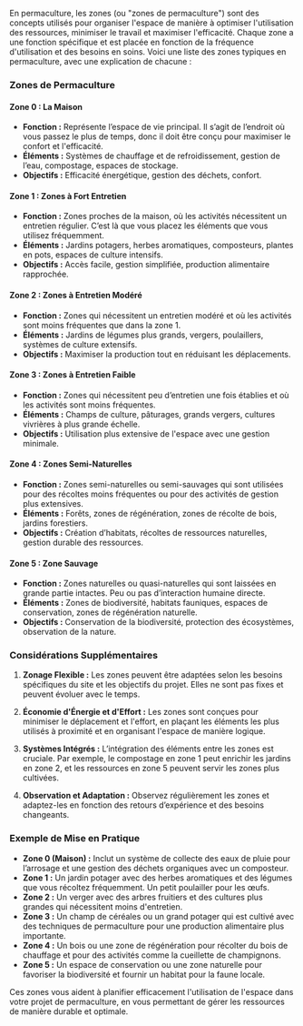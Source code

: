 En permaculture, les zones (ou "zones de permaculture") sont des concepts utilisés pour organiser l'espace de manière à optimiser l'utilisation des ressources, minimiser le travail et maximiser l'efficacité. Chaque zone a une fonction spécifique et est placée en fonction de la fréquence d'utilisation et des besoins en soins. Voici une liste des zones typiques en permaculture, avec une explication de chacune :

### **Zones de Permaculture**

#### **Zone 0 : La Maison**
- **Fonction :** Représente l’espace de vie principal. Il s’agit de l’endroit où vous passez le plus de temps, donc il doit être conçu pour maximiser le confort et l'efficacité.
- **Éléments :** Systèmes de chauffage et de refroidissement, gestion de l’eau, compostage, espaces de stockage.
- **Objectifs :** Efficacité énergétique, gestion des déchets, confort.

#### **Zone 1 : Zones à Fort Entretien**
- **Fonction :** Zones proches de la maison, où les activités nécessitent un entretien régulier. C’est là que vous placez les éléments que vous utilisez fréquemment.
- **Éléments :** Jardins potagers, herbes aromatiques, composteurs, plantes en pots, espaces de culture intensifs.
- **Objectifs :** Accès facile, gestion simplifiée, production alimentaire rapprochée.

#### **Zone 2 : Zones à Entretien Modéré**
- **Fonction :** Zones qui nécessitent un entretien modéré et où les activités sont moins fréquentes que dans la zone 1.
- **Éléments :** Jardins de légumes plus grands, vergers, poulaillers, systèmes de culture extensifs.
- **Objectifs :** Maximiser la production tout en réduisant les déplacements.

#### **Zone 3 : Zones à Entretien Faible**
- **Fonction :** Zones qui nécessitent peu d’entretien une fois établies et où les activités sont moins fréquentes.
- **Éléments :** Champs de culture, pâturages, grands vergers, cultures vivrières à plus grande échelle.
- **Objectifs :** Utilisation plus extensive de l'espace avec une gestion minimale.

#### **Zone 4 : Zones Semi-Naturelles**
- **Fonction :** Zones semi-naturelles ou semi-sauvages qui sont utilisées pour des récoltes moins fréquentes ou pour des activités de gestion plus extensives.
- **Éléments :** Forêts, zones de régénération, zones de récolte de bois, jardins forestiers.
- **Objectifs :** Création d’habitats, récoltes de ressources naturelles, gestion durable des ressources.

#### **Zone 5 : Zone Sauvage**
- **Fonction :** Zones naturelles ou quasi-naturelles qui sont laissées en grande partie intactes. Peu ou pas d’interaction humaine directe.
- **Éléments :** Zones de biodiversité, habitats fauniques, espaces de conservation, zones de régénération naturelle.
- **Objectifs :** Conservation de la biodiversité, protection des écosystèmes, observation de la nature.

### **Considérations Supplémentaires**

1. **Zonage Flexible :** Les zones peuvent être adaptées selon les besoins spécifiques du site et les objectifs du projet. Elles ne sont pas fixes et peuvent évoluer avec le temps.

2. **Économie d'Énergie et d'Effort :** Les zones sont conçues pour minimiser le déplacement et l'effort, en plaçant les éléments les plus utilisés à proximité et en organisant l'espace de manière logique.

3. **Systèmes Intégrés :** L’intégration des éléments entre les zones est cruciale. Par exemple, le compostage en zone 1 peut enrichir les jardins en zone 2, et les ressources en zone 5 peuvent servir les zones plus cultivées.

4. **Observation et Adaptation :** Observez régulièrement les zones et adaptez-les en fonction des retours d’expérience et des besoins changeants.

### **Exemple de Mise en Pratique**

- **Zone 0 (Maison) :** Inclut un système de collecte des eaux de pluie pour l’arrosage et une gestion des déchets organiques avec un composteur.
- **Zone 1 :** Un jardin potager avec des herbes aromatiques et des légumes que vous récoltez fréquemment. Un petit poulailler pour les œufs.
- **Zone 2 :** Un verger avec des arbres fruitiers et des cultures plus grandes qui nécessitent moins d'entretien.
- **Zone 3 :** Un champ de céréales ou un grand potager qui est cultivé avec des techniques de permaculture pour une production alimentaire plus importante.
- **Zone 4 :** Un bois ou une zone de régénération pour récolter du bois de chauffage et pour des activités comme la cueillette de champignons.
- **Zone 5 :** Un espace de conservation ou une zone naturelle pour favoriser la biodiversité et fournir un habitat pour la faune locale.

Ces zones vous aident à planifier efficacement l'utilisation de l'espace dans votre projet de permaculture, en vous permettant de gérer les ressources de manière durable et optimale.